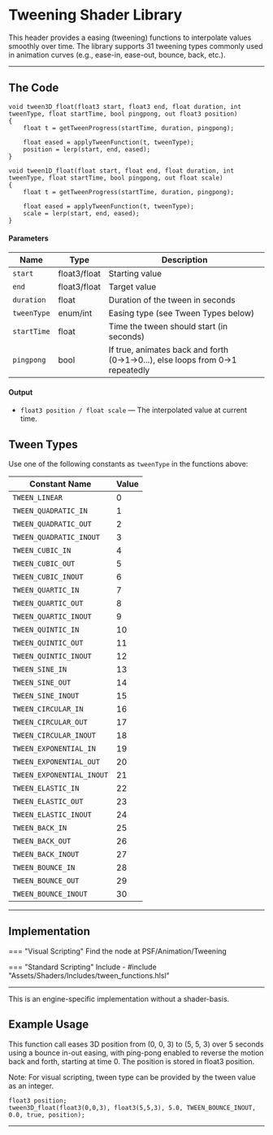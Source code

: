 # Tweening Shader Library

This header provides a easing (tweening) functions to interpolate values smoothly over time. The library supports 31 tweening types commonly used in animation curves (e.g., ease-in, ease-out, bounce, back, etc.).

---

## The Code
``` hlsl
void tween3D_float(float3 start, float3 end, float duration, int tweenType, float startTime, bool pingpong, out float3 position)
{
    float t = getTweenProgress(startTime, duration, pingpong);

    float eased = applyTweenFunction(t, tweenType);
    position = lerp(start, end, eased);
}

void tween1D_float(float start, float end, float duration, int tweenType, float startTime, bool pingpong, out float scale)
{
    float t = getTweenProgress(startTime, duration, pingpong);

    float eased = applyTweenFunction(t, tweenType);
    scale = lerp(start, end, eased);
}
```

#### **Parameters**
| Name         | Type   | Description |
|--------------|--------|-------------|
| `start`  | float3/float  | Starting value |
| `end`   | float3/float  | Target value |
| `duration` | float  | Duration of the tween in seconds |
| `tweenType`   | enum/int  | Easing type (see Tween Types below) |
| `startTime`  | float    | Time the tween should start (in seconds) |
| `pingpong`   | bool   | If true, animates back and forth (0→1→0...), else loops from 0→1 repeatedly |

#### **Output**
- ```float3 position / float scale``` — The interpolated value at current time.




## Tween Types

Use one of the following constants as `tweenType` in the functions above:

| Constant Name              | Value |
|---------------------------|-------|
| `TWEEN_LINEAR`            | 0     |
| `TWEEN_QUADRATIC_IN`      | 1     |
| `TWEEN_QUADRATIC_OUT`     | 2     |
| `TWEEN_QUADRATIC_INOUT`   | 3     |
| `TWEEN_CUBIC_IN`          | 4     |
| `TWEEN_CUBIC_OUT`         | 5     |
| `TWEEN_CUBIC_INOUT`       | 6     |
| `TWEEN_QUARTIC_IN`        | 7     |
| `TWEEN_QUARTIC_OUT`       | 8     |
| `TWEEN_QUARTIC_INOUT`     | 9     |
| `TWEEN_QUINTIC_IN`        | 10    |
| `TWEEN_QUINTIC_OUT`       | 11    |
| `TWEEN_QUINTIC_INOUT`     | 12    |
| `TWEEN_SINE_IN`           | 13    |
| `TWEEN_SINE_OUT`          | 14    |
| `TWEEN_SINE_INOUT`        | 15    |
| `TWEEN_CIRCULAR_IN`       | 16    |
| `TWEEN_CIRCULAR_OUT`      | 17    |
| `TWEEN_CIRCULAR_INOUT`    | 18    |
| `TWEEN_EXPONENTIAL_IN`    | 19    |
| `TWEEN_EXPONENTIAL_OUT`   | 20    |
| `TWEEN_EXPONENTIAL_INOUT` | 21    |
| `TWEEN_ELASTIC_IN`        | 22    |
| `TWEEN_ELASTIC_OUT`       | 23    |
| `TWEEN_ELASTIC_INOUT`     | 24    |
| `TWEEN_BACK_IN`           | 25    |
| `TWEEN_BACK_OUT`          | 26    |
| `TWEEN_BACK_INOUT`        | 27    |
| `TWEEN_BOUNCE_IN`         | 28    |
| `TWEEN_BOUNCE_OUT`        | 29    |
| `TWEEN_BOUNCE_INOUT`      | 30    |

---

## Implementation

=== "Visual Scripting"
    Find the node at PSF/Animation/Tweening


=== "Standard Scripting"
    Include - #include "Assets/Shaders/Includes/tween_functions.hlsl"
    
---

This is an engine-specific implementation without a shader-basis.

## Example Usage

This function call eases 3D position from (0, 0, 3) to (5, 5, 3) over 5 seconds using a bounce in-out easing, with ping-pong enabled to reverse the motion back and forth, starting at time 0. The position is stored in float3 position.

Note: For visual scripting, tween type can be provided by the tween value as an integer.

```hlsl
float3 position;
tween3D_float(float3(0,0,3), float3(5,5,3), 5.0, TWEEN_BOUNCE_INOUT, 0.0, true, position);
```

---